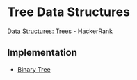 # Tree Data Structures

[Data Structures: Trees](https://youtu.be/oSWTXtMglKE) - HackerRank

## Implementation

- [Binary Tree](BinaryTree.java)
